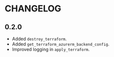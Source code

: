 # CHANGELOG

## 0.2.0
* Added `destroy_terraform`.
* Added `get_terraform_azurerm_backend_config`.
* Improved logging in `apply_terraform`.

